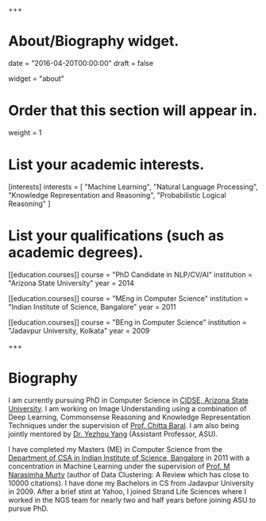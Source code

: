 +++
# About/Biography widget.

date = "2016-04-20T00:00:00"
draft = false

widget = "about"

# Order that this section will appear in.
weight = 1

# List your academic interests.
[interests]
  interests = [
    "Machine Learning",
    "Natural Language Processing",
    "Knowledge Representation and Reasoning",
    "Probabilistic Logical Reasoning"
  ]

# List your qualifications (such as academic degrees).
[[education.courses]]
  course = "PhD Candidate in NLP/CV/AI"
  institution = "Arizona State University"
  year = 2014

[[education.courses]]
  course = "MEng in Computer Science"
  institution = "Indian Institute of Science, Bangalore"
  year = 2011

[[education.courses]]
  course = "BEng in Computer Science"
  institution = "Jadavpur University, Kolkata"
  year = 2009
 
+++

# Biography

I am currently pursuing PhD in Computer Science in [CIDSE, Arizona State University](http://cidse.engineering.asu.edu/). I am working on Image Understanding using a combination of Deep Learning, Commonsense Reasoning and Knowledge Representation Techniques under the supervision of [Prof. Chitta Baral](http://www.public.asu.edu/~cbaral/). I am also being jointly mentored by [Dr. Yezhou Yang](http://yezhouyang.engineering.asu.edu/) (Assistant Professor, ASU). 
 
I have completed my Masters (ME) in Computer Science from the [Department of CSA in Indian Institute of Science, Bangalore](http://www.csa.iisc.ernet.in/) in 2011 with a concentration in Machine Learning under the supervision of [Prof. M Narasimha Murty](http://scholar.google.com/citations?user=VQZTmpcAAAAJ&hl=en) (author of Data Clustering: A Review which has close to 10000 citations). I have done my Bachelors in CS from Jadavpur University in 2009. After a brief stint at Yahoo, I joined Strand Life Sciences where I worked in the NGS team for nearly two and half years before joining ASU to pursue PhD. 
